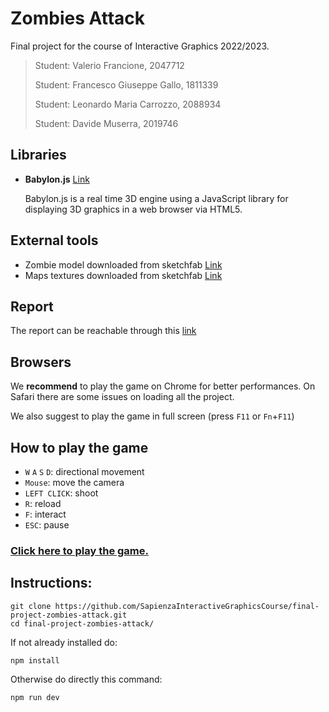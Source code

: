 # Zombies Attack

Final project for the course of Interactive Graphics 2022/2023.

>Student: Valerio Francione, 2047712
>
>Student: Francesco Giuseppe Gallo, 1811339
>
>Student: Leonardo Maria Carrozzo, 2088934
>
>Student: Davide Muserra, 2019746

## Libraries

-   **Babylon.js** [Link](https://www.babylonjs.com/)

    Babylon.js is a real time 3D engine using a JavaScript library for displaying 3D graphics in a web browser via HTML5.

## External tools

-   Zombie model downloaded from sketchfab [Link](https://sketchfab.com/)
-   Maps textures downloaded from sketchfab [Link](https://polyhaven.com/)

## Report

The report can be reachable through this [link](Project_IG.pdf)

## Browsers

We **recommend** to play the game on Chrome for better performances. On Safari there are some issues on loading all the project.

We also suggest to play the game in full screen (press `F11` or `Fn`+`F11`)

## How to play the game

- `W` `A` `S` `D`: directional movement
- `Mouse`: move the camera
- `LEFT CLICK`: shoot
- `R`: reload 
- `F`: interact 
- `ESC`: pause

### [Click here to play the game.](https://sapienzainteractivegraphicscourse.github.io/final-project-zombies-attack/)

## Instructions:

```
git clone https://github.com/SapienzaInteractiveGraphicsCourse/final-project-zombies-attack.git
cd final-project-zombies-attack/
```
If not already installed do:
```
npm install
```
Otherwise do directly this command:
```
npm run dev
```
